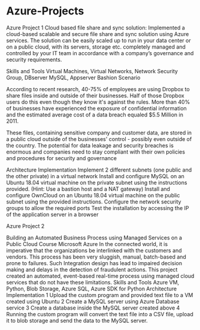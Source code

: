 # Azure-Projects
Azure Project 1
Cloud based file share and sync solution:
Implemented a cloud-based scalable and secure file share and sync solution using Azure services. The solution can be easily scaled up to run in your data center or on a public cloud, with its servers, storage etc. completely managed and controlled by your IT team in accordance with a company’s governance and security requirements.

Skills and Tools
Virtual Machines, Virtual Networks, Network Security Group, DBserver MySQL, Appserver Bashion
Scenario

According to recent research, 40-75% of employees are using Dropbox to share files inside and outside of their businesses. Half of those Dropbox users do this even though they know it's against the rules. More than 40% of businesses have experienced the exposure of confidential information and the estimated average cost of a data breach equaled $5.5 Million in 2011.

These files, containing sensitive company and customer data, are stored in a public cloud outside of the businesses' control - possibly even outside of the country. The potential for data leakage and security breaches is enormous and companies need to stay compliant with their own policies and procedures for security and governance

Architecture Implementation
Implement 2 different subnets (one public and the other private) in a virtual network
Install and configure MySQL on an Ubuntu 18.04 virtual machine on the private subnet using the instructions provided. (Hint: Use a bastion host and a NAT gateway)
Install and configure OwnCloud on an Ubuntu 18.04 virtual machine on the public subnet using the provided instructions.
Configure the network security groups to allow the required ports
Test the installation by accessing the IP of the application server in a browser 

Azure Project 2


Building an Automated Business Process using Managed Services on a Public Cloud
Course Microsoft Azure
In the connected world, it is imperative that the organizations be interlinked with the customers and vendors. This process has been very sluggish, manual, batch-based and prone to failures. Such Integration design has lead to impaired decision making and delays in the detection of fraudulent actions. This project created an automated, event-based real-time process using managed cloud services that do not have these limitations.
Skills and Tools
Azure VM, Python, Blob Storage, Azure SQL, Azure SDK for Python
Architecture Implementation
1	Upload the custom program and provided text file to a VM created using Ubuntu
2	Create a MySQL server using Azure Database service
3	Create a database inside the MySQL server created above
4	Running the custom program will convert the text file into a CSV file, upload it to blob storage and send the data to the MySQL server.
